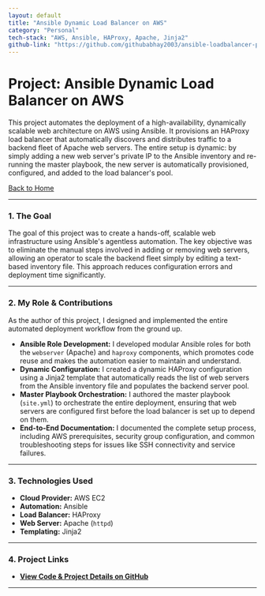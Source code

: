 ```yaml
---
layout: default
title: "Ansible Dynamic Load Balancer on AWS"
category: "Personal"
tech-stack: "AWS, Ansible, HAProxy, Apache, Jinja2"
github-link: "https://github.com/githubabhay2003/ansible-loadbalancer-project"
---
```


# Project: Ansible Dynamic Load Balancer on AWS

This project automates the deployment of a high-availability, dynamically scalable web architecture on AWS using Ansible. It provisions an HAProxy load balancer that automatically discovers and distributes traffic to a backend fleet of Apache web servers. The entire setup is dynamic: by simply adding a new web server's private IP to the Ansible inventory and re-running the master playbook, the new server is automatically provisioned, configured, and added to the load balancer's pool.

[Back to Home](../index.md)

---

### 1. The Goal

The goal of this project was to create a hands-off, scalable web infrastructure using Ansible's agentless automation. The key objective was to eliminate the manual steps involved in adding or removing web servers, allowing an operator to scale the backend fleet simply by editing a text-based inventory file. This approach reduces configuration errors and deployment time significantly.

---

### 2. My Role & Contributions

As the author of this project, I designed and implemented the entire automated deployment workflow from the ground up.

* **Ansible Role Development:** I developed modular Ansible roles for both the `webserver` (Apache) and `haproxy` components, which promotes code reuse and makes the automation easier to maintain and understand.
* **Dynamic Configuration:** I created a dynamic HAProxy configuration using a Jinja2 template that automatically reads the list of web servers from the Ansible inventory file and populates the backend server pool.
* **Master Playbook Orchestration:** I authored the master playbook (`site.yml`) to orchestrate the entire deployment, ensuring that web servers are configured first before the load balancer is set up to depend on them.
* **End-to-End Documentation:** I documented the complete setup process, including AWS prerequisites, security group configuration, and common troubleshooting steps for issues like SSH connectivity and service failures.

---

### 3. Technologies Used

* **Cloud Provider:** AWS EC2
* **Automation:** Ansible
* **Load Balancer:** HAProxy
* **Web Server:** Apache (`httpd`)
* **Templating:** Jinja2

---

### 4. Project Links

* **<a href="https://github.com/githubabhay2003/ansible-loadbalancer-project" target="_blank" rel="noopener noreferrer">View Code & Project Details on GitHub</a>**

---